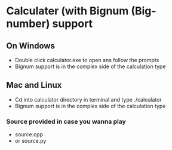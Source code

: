 # Calculater (with Bignum (Big-number) support
## On Windows
 * Double click calculator.exe to open ans follow the prompts
 * Bignum support is in the complex side of the calculation type
## Mac and Linux
 * Cd into calculator directory in terminal and type ./calculator
 * Bignum support is in the complex side of the calculation type
### Source provided in case you wanna play
 * source.cpp
 * or source.py
